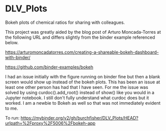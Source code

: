 # DLV_Plots
Bokeh plots of chemical ratios for sharing with colleagues.

This project was greatly aided by the blog post of Arturo Moncada-Torres at the following URL and differs slightly from the binder example referenced below.

https://arturomoncadatorres.com/creating-a-shareable-bokeh-dashboard-with-binder/

https://github.com/binder-examples/bokeh

I had an issue initially with the figure running on binder fine but then a blank screen would show up instead of the bokeh plots. This has been an issue at least one other person has had that I have seen. For me the issue was solved by using curdoc().add_root() instead of show() like you would in a Jupyter notebook. I still don't fully understand what curdoc does but it worked. I am a newbie to Bokeh as well so that was not immediately evident to me.    

To run:
https://mybinder.org/v2/gh/burchfisher/DLV_Plots/HEAD?urlpath=%2Fproxy%2F5006%2Fbokeh-app
